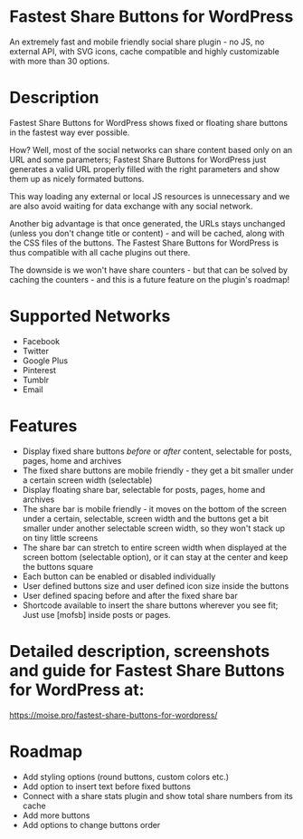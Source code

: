 # Fastest Share Buttons for WordPress
An extremely fast and mobile friendly social share plugin - no JS, no external API, with SVG icons, cache compatible and highly customizable with more than 30 options.

# Description

Fastest Share Buttons for WordPress shows fixed or floating share buttons in the fastest way ever possible.

How? Well, most of the social networks can share content based only on an URL and some parameters; Fastest Share Buttons for WordPress just generates a valid URL properly filled with the right parameters and show them up as nicely formated buttons.

This way loading any external or local JS resources is unnecessary and we are also avoid waiting for data exchange with any social network.

Another big advantage is that once generated, the URLs stays unchanged (unless you don't change title or content) - and will be cached, along with the CSS files of the buttons. The Fastest Share Buttons for WordPress is thus compatible with all cache plugins out there.

The downside is we won't have share counters - but that can be solved by caching the counters - and this is a future feature on the plugin's roadmap!

# Supported Networks

* Facebook
* Twitter
* Google Plus
* Pinterest
* Tumblr
* Email

# Features

* Display fixed share buttons *before* or *after* content, selectable for posts, pages, home and archives
* The fixed share buttons are mobile friendly - they get a bit smaller under a certain screen width (selectable)
* Display floating share bar, selectable for posts, pages, home and archives
* The share bar is mobile friendly - it moves on the bottom of the screen under a certain, selectable, screen width and the buttons get a bit smaller under another selectable screen width, so they won't stack up on tiny little screens
* The share bar can stretch to entire screen width when displayed at the screen bottom (selectable option), or it can stay at the center and keep the buttons square
* Each button can be enabled or disabled individually
* User defined buttons size and user defined icon size inside the buttons
* User defined spacing before and after the fixed share bar
* Shortcode available to insert the share buttons wherever you see fit; Just use [mofsb] inside posts or pages.

# Detailed description, screenshots and guide for Fastest Share Buttons for WordPress at:
https://moise.pro/fastest-share-buttons-for-wordpress/

# Roadmap

* Add styling options (round buttons, custom colors etc.)
* Add option to insert text before fixed buttons
* Connect with a share stats plugin and show total share numbers from its cache
* Add more buttons
* Add options to change buttons order
